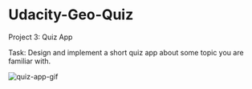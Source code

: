 # Udacity-Geo-Quiz

Project 3: Quiz App

Task: Design and implement a short quiz app about some topic you are familiar with.

![quiz-app-gif](https://user-images.githubusercontent.com/30493095/35808588-90fd4eb2-0a86-11e8-8643-6d10696e4a26.gif)

